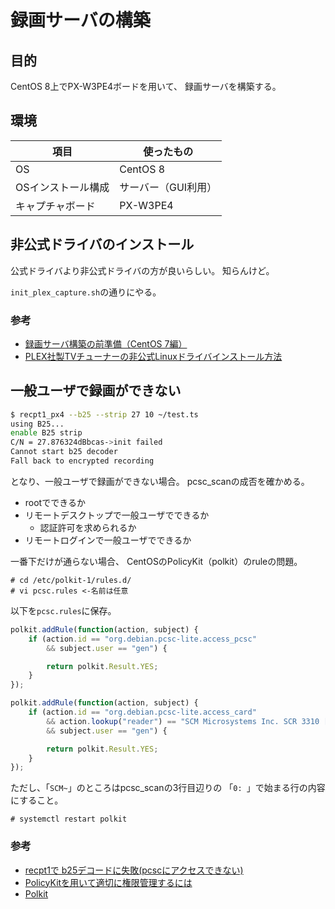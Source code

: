 # 録画サーバの構築

## 目的
CentOS 8上でPX-W3PE4ボードを用いて、
録画サーバを構築する。

## 環境
| 項目               | 使ったもの          |
| ------------------ | ------------------- |
| OS                 | CentOS 8            |
| OSインストール構成 | サーバー（GUI利用） |
| キャプチャボード   | PX-W3PE4            |

## 非公式ドライバのインストール
公式ドライバより非公式ドライバの方が良いらしい。
知らんけど。

`init_plex_capture.sh`の通りにやる。

### 参考
- [録画サーバ構築の前準備（CentOS 7編）](https://www.jifu-labo.net/2015/09/centos7_pre/#i-5)
- [PLEX社製TVチューナーの非公式Linuxドライバインストール方法](https://www.jifu-labo.net/2019/01/unofficial_plex_driver/)


## 一般ユーザで録画ができない
```sh
$ recpt1_px4 --b25 --strip 27 10 ~/test.ts
using B25...
enable B25 strip
C/N = 27.876324dBbcas->init failed
Cannot start b25 decoder
Fall back to encrypted recording
```

となり、一般ユーザで録画ができない場合。
pcsc_scanの成否を確かめる。
- rootでできるか
- リモートデスクトップで一般ユーザでできるか
  - 認証許可を求められるか
- リモートログインで一般ユーザでできるか

一番下だけが通らない場合、
CentOSのPolicyKit（polkit）のruleの問題。

```
# cd /etc/polkit-1/rules.d/
# vi pcsc.rules <-名前は任意
```

以下を`pcsc.rules`に保存。
```js
polkit.addRule(function(action, subject) {
    if (action.id == "org.debian.pcsc-lite.access_pcsc"
        && subject.user == "gen") {

        return polkit.Result.YES;
    }
});

polkit.addRule(function(action, subject) {
    if (action.id == "org.debian.pcsc-lite.access_card"
        && action.lookup("reader") == "SCM Microsystems Inc. SCR 3310 [CCID Interface] (53311943203951) 00 00"
        && subject.user == "gen") {

        return polkit.Result.YES;
    }
});
```

ただし、「`SCM~`」のところはpcsc_scanの3行目辺りの
「`0: `」で始まる行の内容にすること。

```
# systemctl restart polkit
```

### 参考
- [recpt1で b25デコードに失敗(pcscにアクセスできない)](http://sarami.pv.s-labo.com/blog/zatta/?p=327)
- [PolicyKitを用いて適切に権限管理するには](https://www.clear-code.com/blog/2016/12/27.html)
- [Polkit](https://wiki.archlinux.jp/index.php/Polkit)
